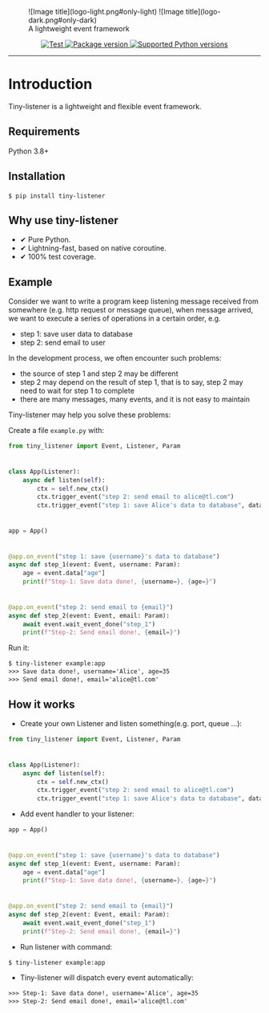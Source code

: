 <figure markdown> 
  ![Image title](logo-light.png#only-light)
  ![Image title](logo-dark.png#only-dark)
  <figcaption>A lightweight event framework</figcaption>
</figure>

<p align="center">
<a href="https://github.com/molto0504/tiny-listener/actions" target="_blank">
    <img src="https://github.com/molto0504/tiny-listener/workflows/Test/badge.svg" alt="Test">
</a>
<a href="https://pypi.org/project/tiny-listener" target="_blank">
    <img src="https://badge.fury.io/py/tiny-listener.svg" alt="Package version">
</a>
<a href="https://pypi.org/project/tiny-listener" target="_blank">
    <img src="https://img.shields.io/pypi/pyversions/tiny-listener" alt="Supported Python versions">
</a>
</p>

--- 


# Introduction

Tiny-listener is a lightweight and flexible event framework.

## Requirements

Python 3.8+

## Installation

```shell
$ pip install tiny-listener
```

## Why use tiny-listener

- ✔ Pure Python.
- ✔ Lightning-fast, based on native coroutine.
- ✔ 100% test coverage.

## Example

Consider we want to write a program keep listening message received from somewhere (e.g. http request or message queue), when message arrived, we want to execute a series of operations in a certain order, e.g.

- step 1: save user data to database
- step 2: send email to user

In the development process, we often encounter such problems:

- the source of step 1 and step 2 may be different
- step 2 may depend on the result of step 1, that is to say, step 2 may need to wait for step 1 to complete
- there are many messages, many events, and it is not easy to maintain

Tiny-listener may help you solve these problems:


Create a file `example.py` with:

```python
from tiny_listener import Event, Listener, Param


class App(Listener):
    async def listen(self):
        ctx = self.new_ctx()
        ctx.trigger_event("step 2: send email to alice@tl.com")
        ctx.trigger_event("step 1: save Alice's data to database", data={"age": 35})


app = App()


@app.on_event("step 1: save {username}'s data to database")
async def step_1(event: Event, username: Param):
    age = event.data["age"]
    print(f"Step-1: Save data done!, {username=}, {age=}")


@app.on_event("step 2: send email to {email}")
async def step_2(event: Event, email: Param):
    await event.wait_event_done("step_1")
    print(f"Step-2: Send email done!, {email=}")
```

Run it:

```shell
$ tiny-listener example:app
>>> Save data done!, username='Alice', age=35
>>> Send email done!, email='alice@tl.com'
```

## How it works

* Create your own Listener and listen something(e.g. port, queue ...):

```python
from tiny_listener import Event, Listener, Param


class App(Listener):
    async def listen(self):
        ctx = self.new_ctx()
        ctx.trigger_event("step 2: send email to alice@tl.com")
        ctx.trigger_event("step 1: save Alice's data to database", data={"age": 35})
```


* Add event handler to your listener:

```python
app = App()


@app.on_event("step 1: save {username}'s data to database")
async def step_1(event: Event, username: Param):
    age = event.data["age"]
    print(f"Step-1: Save data done!, {username=}, {age=}")


@app.on_event("step 2: send email to {email}")
async def step_2(event: Event, email: Param):
    await event.wait_event_done("step_1")
    print(f"Step-2: Send email done!, {email=}")
```

* Run listener with command:

```shell
$ tiny-listener example:app
```

* Tiny-listener will dispatch every event automatically:

```shell
>>> Step-1: Save data done!, username='Alice', age=35
>>> Step-2: Send email done!, email='alice@tl.com'
```
